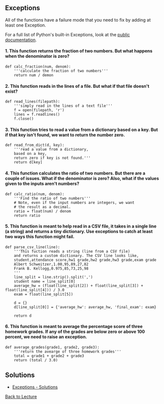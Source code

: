 ## Exceptions

All of the functions have a failure mode that you need to fix by adding at least one Exception.

For a full list of Python's built-in Exceptions, look at the [public documentation](https://docs.python.org/3/library/exceptions.html).

#### 1. This function returns the fraction of two numbers. But what happens when the denominator is zero?

    def calc_fraction(num, denom):
        '''calculate the fraction of two numbers'''
        return num / demon

#### 2. This function reads in the lines of a file. But what if that file doesn't exist?

    def read_lines(filepath):
        '''simply read in the lines of a text file'''
        f = open(filepath, 'r')
        lines = f.readlines()
        f.close()

#### 3. This function tries to read a value from a dictionary based on a key. But if that key isn't found, we want to return the number zero.

    def read_from_dict(d, key):
        '''read a value from a dictionary,
        based on a key,
        return zero if key is not found.'''
        return d[key]

#### 4. This function calculates the ratio of two numbers. But there are a couple of issues. What if the denominator is zero? Also, what if the values given to the inputs aren't numbers?

    def calc_ratio(num, denom):
        '''Find the ratio of two numbers'''
        # Note, even if the input numbers are integers, we want
        # the result as a decimal.
        ratio = float(num) / denom
        return ratio

#### 5. This function is meant to help read in a CSV file, it takes in a single line (a string) and returns a tiny dictionary. Use exceptions to catch at least two ways this function might fail.

    def parse_csv_line(line):
        '''This fuction reads a string (line from a CSV file)
        and returns a custom dictionary. The CSV line looks like,
        student,attendance score,hw1 grade,hw2 grade,hw3 grade,exam grade
        Albert Schweitzer,1.00,95,89,27,82
        Frank B. Kellogg,0.975,85,73,25,98
        '''
        line_split = line.strip().split(',')
        student name = line_split[0]
        average_hw = (float(line_split[2]) + float(line_split[3]) + float(line_split[4])) / 3.0
        exam = float(line_split[5])

        d = {}
        d[line_split[0]] = {'average_hw': average_hw, 'final_exam': exam}
        
        return d
        
#### 6. This function is meant to average the percentage score of three homework grades. If any of the grades are below zero or above 100 percent, we need to raise an exception.

    def average_grades(grade1, grade2, grade3):
        '''return the avearge of three homework grades'''
        total = grade1 + grade2 + grade3
        return (total / 3.0)

## Solutions

 * [Exceptions - Solutions](problem_set_2_solutions.md)

[Back to Lecture](lecture_08.md)
